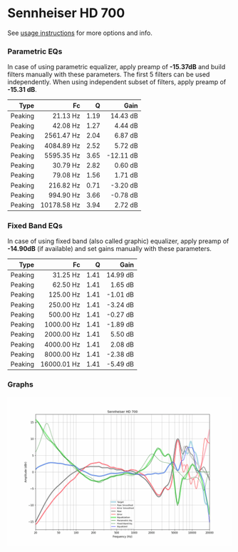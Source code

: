 # Sennheiser HD 700
See [usage instructions](https://github.com/jaakkopasanen/AutoEq#usage) for more options and info.

### Parametric EQs
In case of using parametric equalizer, apply preamp of **-15.37dB** and build filters manually
with these parameters. The first 5 filters can be used independently.
When using independent subset of filters, apply preamp of **-15.31 dB**.

| Type    | Fc          |    Q | Gain      |
|--------:|------------:|-----:|----------:|
| Peaking | 21.13 Hz    | 1.19 | 14.43 dB  |
| Peaking | 42.08 Hz    | 1.27 | 4.44 dB   |
| Peaking | 2561.47 Hz  | 2.04 | 6.87 dB   |
| Peaking | 4084.89 Hz  | 2.52 | 5.72 dB   |
| Peaking | 5595.35 Hz  | 3.65 | -12.11 dB |
| Peaking | 30.79 Hz    | 2.82 | 0.60 dB   |
| Peaking | 79.08 Hz    | 1.56 | 1.71 dB   |
| Peaking | 216.82 Hz   | 0.71 | -3.20 dB  |
| Peaking | 994.90 Hz   | 3.66 | -0.78 dB  |
| Peaking | 10178.58 Hz | 3.94 | 2.72 dB   |

### Fixed Band EQs
In case of using fixed band (also called graphic) equalizer, apply preamp of **-14.90dB**
(if available) and set gains manually with these parameters.

| Type    | Fc          |    Q | Gain     |
|--------:|------------:|-----:|---------:|
| Peaking | 31.25 Hz    | 1.41 | 14.99 dB |
| Peaking | 62.50 Hz    | 1.41 | 1.65 dB  |
| Peaking | 125.00 Hz   | 1.41 | -1.01 dB |
| Peaking | 250.00 Hz   | 1.41 | -3.24 dB |
| Peaking | 500.00 Hz   | 1.41 | -0.27 dB |
| Peaking | 1000.00 Hz  | 1.41 | -1.89 dB |
| Peaking | 2000.00 Hz  | 1.41 | 5.50 dB  |
| Peaking | 4000.00 Hz  | 1.41 | 2.08 dB  |
| Peaking | 8000.00 Hz  | 1.41 | -2.38 dB |
| Peaking | 16000.01 Hz | 1.41 | -5.49 dB |

### Graphs
![](./Sennheiser%20HD%20700.png)